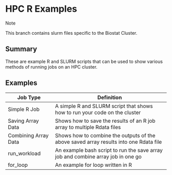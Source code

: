 # HPC R Examples

> [!NOTE]
> This branch contains slurm files specific to the Biostat Cluster.

## Summary

These are example R and SLURM scripts that can be used to show various methods of running jobs on an HPC cluster.

## Examples

| Job Type             | Definition                                                                            |
| -------------------- | ------------------------------------------------------------------------------------- |
| Simple R Job         | A simple R and SLURM script that shows how to run your code on the cluster            |
| Saving Array Data    | Shows how to save the results of an R job array to multiple Rdata files               |
| Combining Array Data | Shows how to combine the outputs of the above saved array results into one Rdata file |
| run_workload         | An example bash script to run the save array job and combine array job in one go      |
| for_loop             | An example for loop written in R                                                      |
